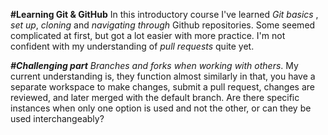 **#Learning Git & GitHub**
In this introductory course I've learned *Git basics* , *set up*, *cloning* and *navigating through* Github repositories. 
Some seemed complicated at first, but got a lot easier with more practice. I'm not confident with my understanding of
*pull requests* quite yet. 

***#Challenging part***
*Branches and forks when working with others*.
My current understanding is, they function almost similarly in that, you have a separate workspace to make changes, submit a 
pull request, changes are reviewed, and later merged with the default branch.
Are there specific instances when only one option is used and not the other, or can they be used interchangeably?
